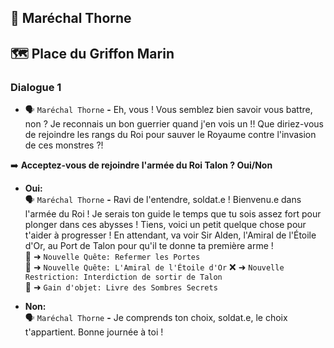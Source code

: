 ## 🏅 Maréchal Thorne

## 🗺️ Place du Griffon Marin

### Dialogue 1

- 🗣️ `Maréchal Thorne` **-** Eh, vous ! Vous semblez bien savoir vous battre, non ? Je reconnais un bon guerrier quand j'en vois un !! Que diriez-vous de rejoindre les rangs du Roi pour sauver le Royaume contre l'invasion de ces monstres ?!

➡️ **Acceptez-vous de rejoindre l'armée du Roi Talon ? Oui/Non**

- **Oui:**\
🗣️ `Maréchal Thorne` **-** Ravi de l'entendre, soldat.e ! Bienvenu.e dans l'armée du Roi ! Je serais ton guide le temps que tu sois assez fort pour plonger dans ces abysses ! Tiens, voici un petit quelque chose pour t'aider à progresser ! En attendant, va voir Sir Alden, l'Amiral de l'Étoile d'Or, au Port de Talon pour qu'il te donne ta première arme !\
📜 ➜ `Nouvelle Quête: Refermer les Portes`\
📜 ➜ `Nouvelle Quête: L'Amiral de l'Étoile d'Or`
❌ ➜ `Nouvelle Restriction: Interdiction de sortir de Talon`\
🎒 ➜ `Gain d'objet: Livre des Sombres Secrets`

- **Non:**\
🗣️ `Maréchal Thorne` **-** Je comprends ton choix, soldat.e, le choix t'appartient. Bonne journée à toi !

